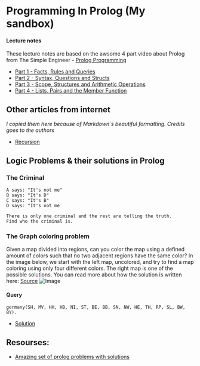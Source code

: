 # Programming In Prolog (My sandbox)
#### Lecture notes

These lecture notes are based on the awsome 4 part video about Prolog from The Simple Engineer - [Prolog Programming](https://www.youtube.com/playlist?list=PLVmRRBrc2pRCWtYk752jCIfhD8GmoYfc_)



* [Part 1 - Facts, Rules and Queries](part1.md)
* [Part 2 - Syntax, Questions and Structs](part2.md)
* [Part 3 - Scope, Structures and Arithmetic Operations](part3.md)
* [Part 4 - Lists, Pairs and the Member Function](part4.md)

## Other articles from internet
*I copied them here because of Markdown`s beautiful formatting. Credits goes to the authors*

* [Recursion](recursion.md)

## Logic Problems & their solutions in Prolog

### The Criminal

```
A says: "It's not me"
B says: "It's D"
C says: "It's B"
D says: "It's not me

There is only one criminal and the rest are telling the truth.
Find who the criminal is. 
```

### The Graph coloring problem


Given a map divided into regions, can you color the map using a defined amount of colors such that no two adjacent regions have the same color? In the image below, we start with the left map, uncolored, and try to find a map coloring using only four different colors. The right map is one of the possible solutions. You can read more about how the solution is written here: 
[Source](https://bernardopires.com/2013/10/try-logic-programming-a-gentle-introduction-to-prolog/)
![Image](https://bernardopires.com/wp-content/uploads/2013/09/map_coloring_germany.png)

#### Query
```
germany(SH, MV, HH, HB, NI, ST, BE, BB, SN, NW, HE, TH, RP, SL, BW, BY).
```

* [Solution](logic_problems/coloring.pl)


## Resourses: 
* [Amazing set of prolog problems with solutions](http://www.ic.unicamp.br/~meidanis/courses/mc336/2009s2/prolog/problemas/)